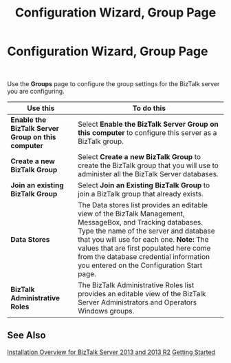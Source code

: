 ﻿---
title: Configuration Wizard, Group Page
TOCTitle: Configuration Wizard, Group Page
ms:assetid: 9e3c8f7f-85ac-42f7-9ab2-12dc5ad7c5f9
ms:mtpsurl: https://msdn.microsoft.com/library/Aa577608(v=BTS.80)
ms:contentKeyID: 51530004
ms.date: 08/30/2017
mtps_version: v=BTS.80
f1_keywords:
- bts10.config.wizard.group
---

# Configuration Wizard, Group Page

 

Use the **Groups** page to configure the group settings for the BizTalk server you are configuring.

<table>
<thead>
<tr class="header">
<th>Use this</th>
<th>To do this</th>
</tr>
</thead>
<tbody>
<tr class="odd">
<td><strong>Enable the BizTalk Server Group on this computer</strong></td>
<td>Select <strong>Enable the BizTalk Server Group on this computer</strong> to configure this server as a BizTalk group.</td>
</tr>
<tr class="even">
<td><strong>Create a new BizTalk Group</strong></td>
<td>Select <strong>Create a new BizTalk Group</strong> to create the BizTalk group that you will use to administer all the BizTalk Server databases.</td>
</tr>
<tr class="odd">
<td><strong>Join an existing BizTalk Group</strong></td>
<td>Select <strong>Join an Existing BizTalk Group</strong> to join a BizTalk group that already exists.</td>
</tr>
<tr class="even">
<td><strong>Data Stores</strong></td>
<td>The Data stores list provides an editable view of the BizTalk Management, MessageBox, and Tracking databases. Type the name of the server and database that you will use for each one. <strong>Note:</strong> The values that are first populated here come from the database credential information you entered on the Configuration Start page.</td>
</tr>
<tr class="odd">
<td><strong>BizTalk Administrative Roles</strong></td>
<td>The BizTalk Administrative Roles list provides an editable view of the BizTalk Server Administrators and Operators Windows groups.</td>
</tr>
</tbody>
</table>


## See Also

[Installation Overview for BizTalk Server 2013 and 2013 R2](https://msdn.microsoft.com/library/jj248688\(v=bts.80\))  
[Getting Started](https://msdn.microsoft.com/library/aa560946\(v=bts.80\))

